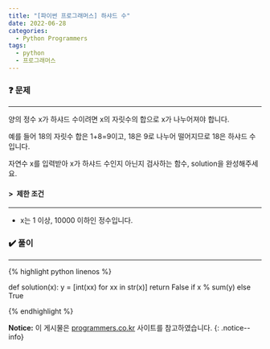 ```yaml
---
title: "[파이썬 프로그래머스] 하샤드 수"
date: 2022-06-28
categories:
  - Python Programmers
tags:
  - python
  - 프로그래머스
---
```


### ❓ 문제

---

양의 정수 x가 하샤드 수이려면 x의 자릿수의 합으로 x가 나누어져야 합니다.

예를 들어 18의 자릿수 합은 1+8=9이고, 18은 9로 나누어 떨어지므로 18은 하샤드 수입니다.

자연수 x를 입력받아 x가 하샤드 수인지 아닌지 검사하는 함수, solution을 완성해주세요.


#### > &nbsp;제한 조건

---

- x는 1 이상, 10000 이하인 정수입니다.


### ✔️ 풀이

---

{% highlight python linenos %}

def solution(x):
    y = [int(xx) for xx in str(x)]
    return False if x % sum(y) else True

{% endhighlight %}


**Notice:** 이 게시물은 [programmers.co.kr](https://programmers.co.kr/learn/courses/30/lessons/12947) 사이트를 참고하였습니다.
{: .notice--info}